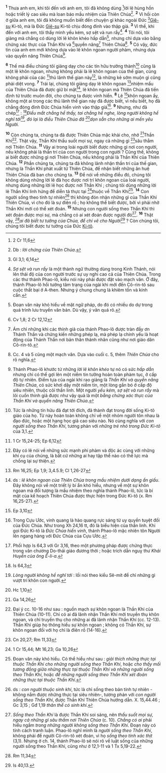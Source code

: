 <sup><b>1</b></sup> Thưa anh em, khi tôi đến với anh em, tôi đã không dùng [^1*]lời lẽ hùng hồn hoặc triết lý cao siêu mà loan báo mầu nhiệm của Thiên Chúa[^1]. <sup><b>2</b></sup> Vì hồi còn ở giữa anh em, tôi đã không muốn biết đến chuyện gì khác ngoài Đức [^2*][Giê-su]() Ki-tô, mà là Đức [Giê-su]() Ki-tô chịu đóng đinh vào thập giá. <sup><b>3</b></sup> Vì thế, khi đến với anh em, tôi thấy mình yếu kém, sợ sệt và run rẩy[^2]. <sup><b>4</b></sup> Tôi nói, tôi giảng mà chẳng có dùng lời lẽ khôn khéo hấp dẫn[^3], nhưng chỉ dựa vào bằng chứng xác thực của Thần Khí và [^3*]quyền năng[^4] Thiên Chúa[^5]. <sup><b>5</b></sup> Có vậy, đức tin của anh em mới không dựa vào lẽ khôn ngoan người phàm, nhưng dựa vào quyền năng Thiên Chúa[^6].

<sup><b>6</b></sup> Thế mà điều chúng tôi giảng dạy cho các tín hữu trưởng thành[^7] cũng là một lẽ khôn ngoan, nhưng không phải là lẽ khôn ngoan của thế gian, cũng không phải của các [^4*]thủ lãnh thế gian này[^8], là những kẻ sớm muộn gì cũng phải diệt vong. <sup><b>7</b></sup> Trái lại, chúng tôi giảng dạy lẽ khôn ngoan [^5*]nhiệm mầu của Thiên Chúa đã được giữ bí mật[^9], lẽ khôn ngoan mà Thiên Chúa đã tiền định từ trước muôn đời, cho chúng ta được vinh hiển. <sup><b>8</b></sup> Lẽ [^6*]khôn ngoan ấy, không một ai trong các thủ lãnh thế gian này đã được biết, vì nếu biết, họ đã chẳng đóng đinh Đức Chúa hiển vinh vào thập giá[^10]. <sup><b>9</b></sup> Nhưng, như đã chép[^11] : *[^7*]Điều mắt chẳng hề thấy, tai chẳng hề nghe, lòng người không hề nghĩ tới[^12], đó lại là điều Thiên Chúa đã [^8*]dọn sẵn cho những ai mến yêu Người.*

<sup><b>10</b></sup> Còn chúng ta, chúng ta đã được Thiên Chúa mặc khải cho, nhờ [^9*]Thần Khí[^13]. Thật vậy, Thần Khí thấu suốt mọi sự, ngay cả những gì [^10*]sâu thẳm nơi Thiên Chúa. <sup><b>11</b></sup> Vậy ai trong loài người biết được những gì nơi con người, nếu không phải là thần trí của con người trong con người ? Cũng thế, không ai biết được những gì nơi Thiên Chúa, nếu không phải là Thần Khí của Thiên Chúa. <sup><b>12</b></sup> Phần chúng ta, chúng ta đã không lãnh nhận thần trí của thế gian, nhưng là Thần Khí phát xuất từ Thiên Chúa, để nhận biết những ân huệ Thiên Chúa đã ban cho chúng ta. <sup><b>13</b></sup> Để nói về những điều đó, chúng tôi không dùng những lời lẽ đã học được nơi trí khôn ngoan của loài người, nhưng dùng những lời lẽ học được nơi Thần Khí ; chúng tôi dùng những lời lẽ Thần Khí linh hứng để diễn tả thực tại [^11*]thuộc về Thần Khí[^14]. <sup><b>14</b></sup> Con người sống theo tính tự nhiên[^15] thì không đón nhận những gì của Thần Khí Thiên Chúa, vì cho đó là sự điên rồ ; họ không thể biết được, bởi vì phải nhờ Thần Khí mới có thể xét đoán. <sup><b>15</b></sup> Nhưng con người sống theo Thần Khí thì xét đoán được mọi sự, mà chẳng có ai xét đoán được người đó[^16]. <sup><b>16</b></sup> Thật vậy, *[^12*]ai đã biết tư tưởng của Chúa, để chỉ vẽ cho Người*[^17] ? Còn chúng tôi, chúng tôi biết được tư tưởng của Đức [Ki-tô]().

[^1]: Db : *lời chứng của Thiên Chúa*.
[^2]: *Sợ sệt và run rẩy* là một thành ngữ thường dùng trong Kinh Thánh, nói lên thái độ của con người trước sự uy nghi cao cả của Thiên Chúa. Trong các thư thánh Phao-lô, kiểu nói này phải được đặt vào mạch văn. Ở đây, thánh Phao-lô hồi tưởng tâm trạng của ngài khi mới đến Cô-rin-tô sau cuộc thất bại ở A-then. Nhưng ý chung chung là khiêm tốn và kính cẩn.
[^3]: Đoạn văn này khó hiểu về mặt ngữ pháp, do đó có nhiều do dự trong quá trình lưu truyền văn bản. Dù vậy, ý văn quá rõ.
[^4]: Ám chỉ những khi các thính giả của thánh Phao-lô được tràn đầy ơn Thánh Thần và chứng kiến những phép lạ, mà phép lạ chính yếu là hoạt động của Thánh Thần nơi bản thân thánh nhân cũng như nơi giáo dân Cô-rin-tô.
[^5]: Cc. 4 và 5 cũng một mạch văn. Dựa vào cuối c. 5, thêm *Thiên Chúa* cho rõ nghĩa.
[^6]: Thánh Phao-lô khước từ những *lời lẽ khôn khéo* tự nó có sức *hấp dẫn* nhưng chỉ có thể gợi lên một niềm tin tưởng hoàn toàn phàm tục, ở cấp độ tự nhiên. Điểm tựa của ngài khi rao giảng là *Thần Khí và quyền năng Thiên Chúa*, có sức khơi dậy một niềm tin, một lòng gắn bó ở cấp độ siêu nhiên, thuộc cõi thần linh. Một người *yếu kém, sợ sệt và run rẩy* mà lôi cuốn thính giả được như vậy quả là một *bằng chứng xác thực của Thần Khí và quyền năng Thiên Chúa*.
[^7]: Tức là những tín hữu đã đạt tới đích, đã thành đạt trong đời sống Ki-tô giáo của họ. Từ này hoàn toàn không chỉ về một nhóm người tôn nhau là đạo đức, hoặc một hạng học giả cao siêu nào. Nó cùng nghĩa với *con người sống theo Thần Khí*, tương phản với *những trẻ nhỏ trong Đức Ki-tô* của 3,1.
[^8]: Đây có lẽ nói về những sức mạnh phi phàm và độc ác cùng với những khí cụ của chúng, là bất cứ những ai hay tập thể nào có thế lực mà chống lại sự thiện.
[^9]: ds : *lẽ khôn ngoan của Thiên Chúa trong mầu nhiệm dưới dạng ẩn giấu*. Đây không nói về một triết lý bí ẩn khó hiểu, nhưng về một sự khôn ngoan mà đối tượng là mầu nhiệm theo nghĩa thánh Phao-lô, tức là bí mật của kế hoạch Thiên Chúa được thực hiện trong Đức Ki-tô (x. Rm 16,25-27).
[^10]: Trong Cựu Ước, vinh quang là hào quang rực sáng từ uy quyền tuyệt đối của Đức Chúa. Như trong Xh 24,16 tt, đó là biểu hiện của thần linh. Khi gọi Đức Ki-tô là *Đức Chúa hiển vinh*, thánh Phao-lô mặc nhiên tôn Người lên ngang hàng với Đức Chúa của Cựu Ước.
[^11]: Phối hợp Is 64,3 với Gr 3,16, theo một phương pháp được chứng thực trong văn chương Do-thái giáo đương thời ; hoặc trích dẫn nguỵ thư *Khải Huyền của ông Ê-li-a*.
[^12]: *Lòng người không hề nghĩ tới* : lối nói theo kiểu Sê-mít để chỉ những gì vượt trí khôn con người.
[^13]: Đại ý cc. 10-16 như sau : nguồn mạch sự khôn ngoan là Thần Khí của Thiên Chúa (10-11). Chỉ có ai đã lãnh nhận Thần Khí mới truyền thụ khôn ngoan, và chỉ truyền thụ cho những ai đã lãnh nhận Thần Khí (cc. 12-13). Thần Khí giúp họ thông hiểu sự khôn ngoan ; không có Thần Khí, sự khôn ngoan đối với họ chỉ là điên rồ (14-16).
[^14]: Đoạn văn này khó hiểu. Có thể hiểu như sau : *giải thích những thực tại thuộc Thần Khí cho những người sống theo Thần Khí*, hoặc *cho thấy mối tương đồng giữa những thực tại thuộc Thần Khí và những người sống theo Thần Khí*, hoặc *để những người sống theo Thần Khí xét đoán những thực tại thuộc Thần Khí*.
[^15]: ds : *con người thuộc sinh khí*, tức là chỉ sống theo bản tính tự nhiên -không nắm được những thực tại siêu nhiên-, tương phản với *con người sống theo Thần Khí*, được Thần Khí Thiên Chúa hướng dẫn. X. 15,44.46 ; Gc 3,15 ; Gđ 1,19 *thân thể có sinh khí*.
[^16]: *Sống theo Thần Khí* là được Thần Khí soi sáng, nên *thấu suốt mọi sự, ngay cả những gì sâu thẳm nơi Thiên Chúa* (c. 10). *Chẳng có ai* phải hiểu ngầm *trong những người không sống theo Thần Khí*. Đoạn này có tính cách tranh luận. Phao-lô nghĩ mình là *người sống theo Thần Khí*, không phải để người Cô-rin-tô xét đoán, vì họ *sống theo tính xác thịt* (3,1). Nhưng ở ch. 14, thánh Phao-lô sẽ nói rõ về luật sống của những người sống theo Thần Khí, cũng như ở 12,1-11 và 1 Tx 5,19-22.
[^17]: Is 40,13.
[^1*]: 2 Cr 11,6
[^2*]: Gl 3,1; 6,14
[^3*]: Cv 1,8; 2 Cr 12,12
[^4*]: 1 Cr 15,24-25; Ep 6,12
[^5*]: Rm 16,25; Ep 1,9; 3,4.5.9; Cl 1,26-27
[^6*]: Ep 3,10
[^7*]: Is 64,3
[^8*]: Hc 1,10
[^9*]: Ga 14,26
[^10*]: Cn 20,27; Rm 11,33
[^11*]: 1 Cr 15,44; Mt 16,23; Ga 10,26
[^12*]: Rm 11,34